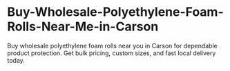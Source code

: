 # Buy-Wholesale-Polyethylene-Foam-Rolls-Near-Me-in-Carson
Buy wholesale polyethylene foam rolls near you in Carson for dependable product protection. Get bulk pricing, custom sizes, and fast local delivery today.
